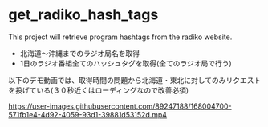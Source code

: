 # get_radiko_hash_tags

This project will retrieve program hashtags from the radiko website.

- 北海道〜沖縄までのラジオ局名を取得
- 1日のラジオ番組全てのハッシュタグを取得(全てのラジオ局で行う)

以下のデモ動画では、取得時間の問題から北海道・東北に対してのみリクエストを投げている(３０秒近くはローディングなので改善必須)


https://user-images.githubusercontent.com/89247188/168004700-571fb1e4-4d92-4059-93d1-39881d53152d.mp4

